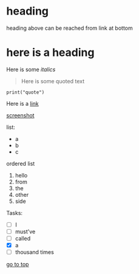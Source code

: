 # heading
heading above can be reached from link at bottom
# here is a heading

Here is some *italics*

>Here is some quoted text

```
print("quote")
```

Here is a [link](https://www.google.com/)

[screenshot](./screenshots/command%20line%20git%20transactions2.PNG)


list:
- a
- b
- c


ordered list
1. hello
2. from
3. the 
4. other 
5. side 

Tasks:
- [ ] I
- [ ] must've
- [ ] called
- [x] a
- [ ] thousand times

[go to top](#heading)
